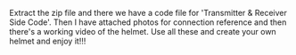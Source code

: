 Extract the zip file and there we have a code file for 'Transmitter & Receiver Side Code'. Then I have attached photos for connection reference and then there's a working video of the helmet.
Use all these and create your own helmet and enjoy it!!!
